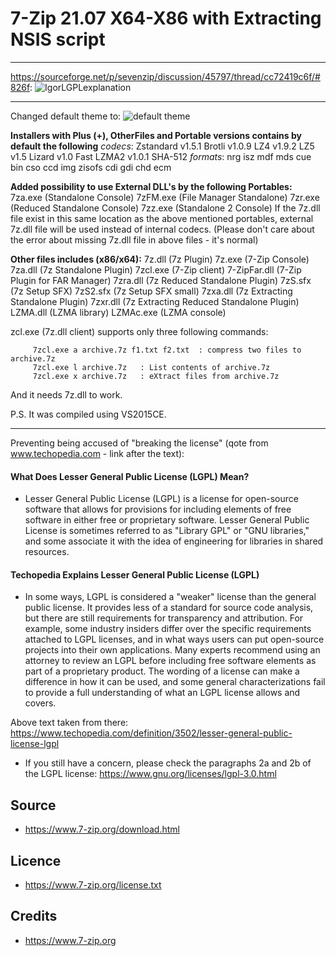 # 7-Zip 21.07 X64-X86 with Extracting NSIS script
---
<https://sourceforge.net/p/sevenzip/discussion/45797/thread/cc72419c6f/#826f>:
![IgorLGPLexplanation](https://user-images.githubusercontent.com/61757638/149677339-13d5c962-333c-40ef-9653-f4fe8809d2be.png)

---
Changed default theme to:
<img src="https://i.imgur.com/PDEay1u.png" alt="default theme">

**Installers with Plus (+), OtherFiles and Portable versions contains by default the following**
   *codecs*:
       Zstandard v1.5.1
       Brotli v1.0.9
       LZ4 v1.9.2
       LZ5 v1.5
       Lizard v1.0
       Fast LZMA2 v1.0.1
       SHA-512
   *formats*:
       nrg
       isz
       mdf mds
       cue bin
       cso
       ccd img
       zisofs
       cdi
       gdi
       chd
       ecm

**Added possibility to use External DLL's by the following Portables:**
   7za.exe (Standalone Console)
   7zFM.exe (File Manager Standalone)
   7zr.exe (Reduced Standalone Console)
   7zz.exe (Standalone 2 Console)
If the 7z.dll file exist in this same location as the above mentioned portables, external 7z.dll file will be used instead of internal codecs.
(Please don't care about the error about missing 7z.dll file in above files - it's normal)

**Other files includes (x86/x64):**
   7z.dll (7z Plugin)
   7z.exe (7-Zip Console)
   7za.dll (7z Standalone Plugin)
   7zcl.exe (7-Zip client)
   7-ZipFar.dll (7-Zip Plugin for FAR Manager)
   7zra.dll (7z Reduced Standalone Plugin)
   7zS.sfx (7z Setup SFX)
   7zS2.sfx (7z Setup SFX small)
   7zxa.dll (7z Extracting Standalone Plugin)
   7zxr.dll (7z Extracting Reduced Standalone Plugin)
   LZMA.dll (LZMA library)
   LZMAc.exe (LZMA console)

zcl.exe (7z.dll client) supports only three following commands:
```
     7zcl.exe a archive.7z f1.txt f2.txt  : compress two files to archive.7z
     7zcl.exe l archive.7z   : List contents of archive.7z
     7zcl.exe x archive.7z   : eXtract files from archive.7z
```
And it needs 7z.dll to work.

P.S.
It was compiled using VS2015CE.

---

Preventing being accused of "breaking the license" (qote from www.techopedia.com - link after the text):
#### What Does Lesser General Public License (LGPL) Mean?
* Lesser General Public License (LGPL) is a license for open-source software that allows for provisions for including elements of free software in either free or proprietary software. Lesser General Public License is sometimes referred to as "Library GPL" or "GNU libraries," and some associate it with the idea of engineering for libraries in shared resources.
#### Techopedia Explains Lesser General Public License (LGPL)
* In some ways, LGPL is considered a "weaker" license than the general public license. It provides less of a standard for source code analysis, but there are still requirements for transparency and attribution. For example, some industry insiders differ over the specific requirements attached to LGPL licenses, and in what ways users can put open-source projects into their own applications. Many experts recommend using an attorney to review an LGPL before including free software elements as part of a proprietary product. The wording of a license can make a difference in how it can be used, and some general characterizations fail to provide a full understanding of what an LGPL license allows and covers.

Above text taken from there: <https://www.techopedia.com/definition/3502/lesser-general-public-license-lgpl>

* If you still have a concern, please check the paragraphs 2a and 2b of the LGPL license: <https://www.gnu.org/licenses/lgpl-3.0.html>

## Source
* <https://www.7-zip.org/download.html>

## Licence
* <https://www.7-zip.org/license.txt>

## Credits
* <https://www.7-zip.org>
